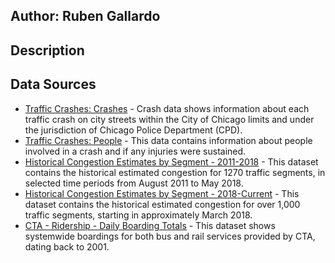 ## Author: Ruben Gallardo

## Description

## Data Sources 
- [Traffic Crashes: Crashes](https://data.cityofchicago.org/Transportation/Traffic-Crashes-Crashes/85ca-t3if/about_data) - Crash data shows information about each traffic crash on city streets within the City of Chicago limits and under the jurisdiction of Chicago Police Department (CPD).
- [Traffic Crashes: People](https://data.cityofchicago.org/Transportation/Traffic-Crashes-People/u6pd-qa9d/about_data) - This data contains information about people involved in a crash and if any injuries were sustained.
- [Historical Congestion Estimates by Segment - 2011-2018](https://data.cityofchicago.org/Transportation/Chicago-Traffic-Tracker-Historical-Congestion-Esti/77hq-huss/about_data) - This dataset contains the historical estimated congestion for 1270 traffic segments, in selected time periods from August 2011 to May 2018.
- [Historical Congestion Estimates by Segment - 2018-Current](https://data.cityofchicago.org/Transportation/Chicago-Traffic-Tracker-Historical-Congestion-Esti/sxs8-h27x/about_data) - This dataset contains the historical estimated congestion for over 1,000 traffic segments, starting in approximately March 2018.
- [CTA - Ridership - Daily Boarding Totals](https://data.cityofchicago.org/Transportation/CTA-Ridership-Daily-Boarding-Totals/6iiy-9s97/about_data) - This dataset shows systemwide boardings for both bus and rail services provided by CTA, dating back to 2001.
